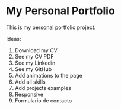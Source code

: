 # My Personal Portfolio

This is my personal portfolio project.

Ideas:
1. Download my CV
2. See my CV PDF
3. See my Linkedin
4. See my GitHub
5. Add animations to the page
6. Add all skills
7. Add projects examples
8. Responsive
9. Formulario de contacto

